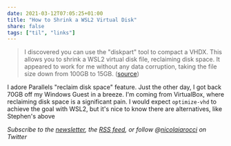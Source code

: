 ```yaml
---
date: 2021-03-12T07:05:25+01:00
title: "How to Shrink a WSL2 Virtual Disk"
share: false
tags: ["til", "links"]
---
```

> I discovered you can use the "diskpart" tool to compact a VHDX. This allows
> you to shrink a WSL2 virtual disk file, reclaiming disk space. It appeared to
> work for me without any data corruption, taking the file size down from 100GB
> to 15GB. ([source](https://stephenreescarter.net/how-to-shrink-a-wsl2-virtual-disk/))

I adore Parallels "reclaim disk space" feature. Just the other day, I got back
70GB off my Windows Guest in a breeze. I'm coming from VirtualBox, where
reclaiming disk space is a significant pain. I would expect `optimize-vhd` to
achieve the goal with WSL2, but it's nice to know there are alternatives, like
Stephen's above

*Subscribe to the [newsletter][nl], the [RSS feed][rss], or follow @[nicolaiarocci][tw] on Twitter*

 [rss]: https://nicolaiarocci.com/index.xml
 [tw]: http://twitter.com/nicolaiarocci
 [nl]: https://nicolaiarocci.substack.com
